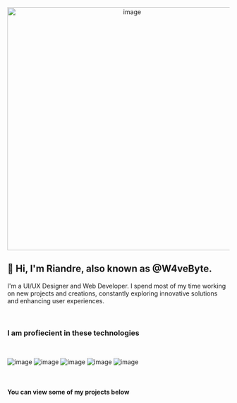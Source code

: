 <div align="center">
  <img src="https://github.com/W4veByte/W4veByte/assets/137506800/850be0ec-2e75-4e1a-b2ae-adc885336fc2" alt="image" style="width: 550px;" />
</div>

## 👋 Hi, I'm Riandre, also known as @W4veByte.

I'm a UI/UX Designer and Web Developer. I spend most of my time working on new projects and creations, constantly exploring innovative solutions and enhancing user experiences.

$~$

### I am profiecient in these technologies

$~$

![image](https://github.com/ByteW4ve/ByteW4ve/assets/137506800/310a5dec-b83e-4511-84d8-446eb7378581)
![image](https://github.com/ByteW4ve/ByteW4ve/assets/137506800/bbedbaa7-aa5c-4f15-b968-403ada88cc6c)
![image](https://github.com/ByteW4ve/ByteW4ve/assets/137506800/a7489c09-3001-4eb3-a3ea-f94384c33088)
![image](https://github.com/ByteW4ve/ByteW4ve/assets/137506800/05f0c0c1-af22-4906-875b-8ae6c1f0ace4)
![image](https://github.com/ByteW4ve/ByteW4ve/assets/137506800/f8c7eaaf-5a10-4be7-8428-fcfde326047d)

$~$

#### You can view some of my projects below


